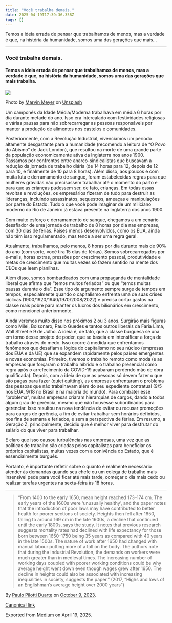 ```yaml
---
title: "Você trabalha demais."
date: 2025-04-19T17:39:36.358Z
tags: []
---
```


Temos a ideia errada de pensar que trabalhamos de menos, mas a verdade é que, na história da humanidade, somos uma das gerações que mais…

* * *

### Você trabalha demais.

#### Temos a ideia errada de pensar que trabalhamos de menos, mas a verdade é que, na história da humanidade, somos uma das gerações que mais trabalha.

![](https://cdn-images-1.medium.com/max/1200/0*OvkaRGFemwHiuUit)

Photo by [Marvin Meyer](https://unsplash.com/@marvelous?utm_source=medium&utm_medium=referral) on [Unsplash](https://unsplash.com?utm_source=medium&utm_medium=referral)

Um camponês da Idade Média/Moderna trabalhava em média 6 horas por dia durante metade do ano. Isso era intercalado com festividades religiosas e várias pausas para não sobrecarregar as pessoas responsáveis por manter a produção de alimentos nos castelos e comunidades.

Posteriormente, com a Revolução Industrial, vivenciamos um período altamente desgastante para a humanidade (recomendo a leitura de “O Povo do Abismo” de Jack London), que resultou na morte de uma grande parte da população economicamente ativa da Inglaterra nos anos 1900. Passamos por confrontos entre anarco-sindicalistas que buscavam a redução da jornada de trabalho diária (de 14 horas para 12, depois de 12 para 10, e finalmente de 10 para 8 horas). Além disso, aos poucos e com muita luta e derramamento de sangue, foram estabelecidas regras para que mulheres grávidas não precisassem trabalhar até o momento do parto e para que as crianças pudessem ser, de fato, crianças. Em todas essas revoltas e revoluções, os empresários fizeram de tudo para destruir as lideranças, incluindo assassinatos, sequestros, ameaças e manipulações por parte do Estado. Tudo o que você pode imaginar de um miliciano moderno do Rio de Janeiro já estava presente na Inglaterra dos anos 1900.

Com muito esforço e derramamento de sangue, chegamos a um cenário desafiador de uma jornada de trabalho de 8 horas por dia nas empresas, com 30 dias de férias. Países menos desenvolvidos, como os EUA, ainda não têm isso regulamentado, mas tende a ser uma regra geral.

Atualmente, trabalhamos, pelo menos, 8 horas por dia durante mais de 90% do ano (com sorte, você tira 15 dias de férias). Somos sobrecarregados por e-mails, horas extras, pressões por crescimento pessoal, produtividade e metas de crescimento que muitas vezes só fazem sentido na mente dos CEOs que leem planilhas.

Além disso, somos bombardeados com uma propaganda de mentalidade liberal que afirma que “temos muitos feriados” ou que “temos muitas pausas durante o dia”. Esse tipo de argumento sempre surge de tempos em tempos, especialmente quando o capitalismo enfrenta uma de suas crises cíclicas (1900/1920/1940/1970/2008/2022) e precisa cortar gastos na classe mais pobre para manter os lucros dos bilionários em crescimento, como mencionei anteriormente.

Ainda veremos muito disso nos próximos 2 ou 3 anos. Surgirão mais figuras como Milei, Bolsonaro, Paulo Guedes e tantos outros liberais da Faria Lima, Wall Street e 9 de Julho. A ideia é, de fato, que a classe burguesa se una em torno desse projeto de poder, que se baseia em intensificar a força de trabalho através do medo. Isso ocorre à medida que enfrentamos fenômenos que desafiam a lógica do capitalismo no seu núcleo (empresas dos EUA e da UE) que se expandem rapidamente pelos países emergentes e novas economias. Primeiro, tivemos o trabalho remoto como moda (e as empresas que forçaram o trabalho híbrido e o trabalho presencial como regra após o arrefecimento da COVID-19 acabaram perdendo mão de obra qualificada). Depois, com a ideia de que as pessoas só devem fazer o que são pagas para fazer (quiet quitting), as empresas enfrentaram o problema das pessoas que não trabalhavam além do seu expediente contratual (9/5 nos EUA, 9/18 no Brasil e na maioria do mundo). Para combater esse “problema”, muitas empresas criaram hierarquias de cargos, dando a todos algum grau de gerência, mesmo que não houvesse subordinados para gerenciar. Isso resultou na nova tendência de evitar ou recusar promoções para cargos de gerência, a fim de evitar trabalhar sem horários definidos, nos fins de semana e feriados, e sem a perspectiva de férias. Em resumo, a Geração Z, principalmente, decidiu que é melhor viver para desfrutar do salário do que viver para trabalhar.

É claro que isso causou turbulências nas empresas, uma vez que as políticas de trabalho são criadas pelos capitalistas para beneficiar os próprios capitalistas, muitas vezes com a conivência do Estado, que é essencialmente burguês.

Portanto, é importante refletir sobre o quanto é realmente necessário atender às demandas quando seu chefe ou um colega de trabalho mais insensível pede para você ficar até mais tarde, começar o dia mais cedo ou realizar tarefas urgentes na sexta-feira às 18 horas.

* * *

> “From 1400 to the early 1650, mean height reached 173–174 cm. The early years of the 1600s were ‘unusually healthy’, and the paper notes that the introduction of poor laws may have contributed to better health for poorer sections of society. Heights then fell after 1650, falling to around 169 cm in the late 1600s, a decline that continued until the early 1800s, says the study. It notes that previous research suggests mortality rates had declined with life expectancy for those born between 1650–1750 being 35 years as compared with 40 years in the late 1500s. The nature of work after 1650 had changed with manual labour putting more of a toll on the body. The authors note that during the Industrial Revolution, the demands on workers were much greater than in medieval times. The increasing number of working days coupled with poorer working conditions could be why average height went down even though wages grew after 1650. The decline in heights could also be associated with increasing inequalities in society, suggests the paper.” (2017, “Highs and lows of an Englishman’s average height over 2000 years”)

By [Paulo Pilotti Duarte](https://medium.com/@paulopilotti) on [October 9, 2023](https://medium.com/p/6d07fc12e0a2).

[Canonical link](https://medium.com/@paulopilotti/voc%C3%AA-trabalha-demais-6d07fc12e0a2)

Exported from [Medium](https://medium.com) on April 19, 2025.